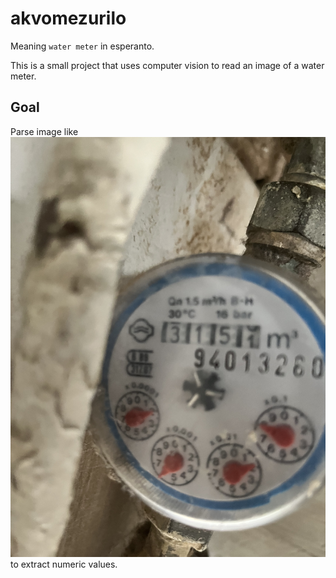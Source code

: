 # akvomezurilo

Meaning `water meter` in esperanto.

This is a small project that uses computer vision to read an image of a water meter.


## Goal

Parse image like ![water_meter_raw_01.jpg](img/water_meter_raw_01.jpg) to extract numeric values.

